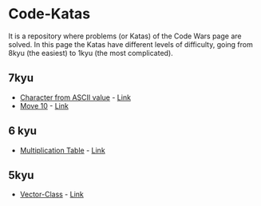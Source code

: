 # Code-Katas
It is a repository where problems (or Katas) of the Code Wars page are solved.
In this page the Katas have different levels of difficulty, going from 8kyu (the easiest) to 1kyu (the most complicated).

## 7kyu
* [Character from ASCII value](./7kyu/ascii-value.py) - [Link](https://www.codewars.com/kata/get-character-from-ascii-value)
* [Move 10](./7kyu/move-10.py) - [Link](https://www.codewars.com/kata/move-10)

## 6 kyu
* [Multiplication Table](./6kyu/Multiplication-Table.py) - [Link](https://www.codewars.com/kata/multiplication-table)

## 5kyu
* [Vector-Class](./5kyu/vector.py) - [Link](https://www.codewars.com/kata/vector-class)